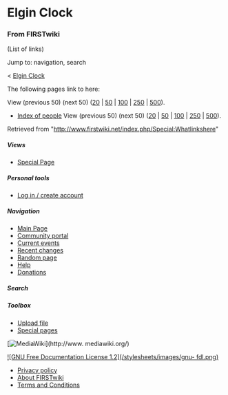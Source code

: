 # Elgin Clock

### From FIRSTwiki

(List of links)

Jump to: navigation, search

&lt; [Elgin Clock](/index.php?title=Elgin_Clock&redirect=no "Elgin Clock" )  

The following pages link to here:

View (previous 50) (next 50)
([20](/index.php?title=Special:Whatlinkshere/Elgin_Clock&limit=20&from=0
"Special:Whatlinkshere/Elgin Clock" ) |
[50](/index.php?title=Special:Whatlinkshere/Elgin_Clock&limit=50&from=0
"Special:Whatlinkshere/Elgin Clock" ) |
[100](/index.php?title=Special:Whatlinkshere/Elgin_Clock&limit=100&from=0
"Special:Whatlinkshere/Elgin Clock" ) |
[250](/index.php?title=Special:Whatlinkshere/Elgin_Clock&limit=250&from=0
"Special:Whatlinkshere/Elgin Clock" ) |
[500](/index.php?title=Special:Whatlinkshere/Elgin_Clock&limit=500&from=0
"Special:Whatlinkshere/Elgin Clock" )).

  * [Index of people](/index.php/Index_of_people "Index of people" )
View (previous 50) (next 50)
([20](/index.php?title=Special:Whatlinkshere/Elgin_Clock&limit=20&from=0
"Special:Whatlinkshere/Elgin Clock" ) |
[50](/index.php?title=Special:Whatlinkshere/Elgin_Clock&limit=50&from=0
"Special:Whatlinkshere/Elgin Clock" ) |
[100](/index.php?title=Special:Whatlinkshere/Elgin_Clock&limit=100&from=0
"Special:Whatlinkshere/Elgin Clock" ) |
[250](/index.php?title=Special:Whatlinkshere/Elgin_Clock&limit=250&from=0
"Special:Whatlinkshere/Elgin Clock" ) |
[500](/index.php?title=Special:Whatlinkshere/Elgin_Clock&limit=500&from=0
"Special:Whatlinkshere/Elgin Clock" )).

Retrieved from "<http://www.firstwiki.net/index.php/Special:Whatlinkshere>"

##### Views

  * [Special Page](/index.php/Special:Whatlinkshere/Elgin_Clock)

##### Personal tools

  * [Log in / create account](/index.php?title=Special:Userlogin&returnto=Special:Whatlinkshere)

[](/index.php/Main_Page "Main Page" )

##### Navigation

  * [Main Page](/index.php/Main_Page)
  * [Community portal](/index.php/FIRSTwiki:Community_portal)
  * [Current events](/index.php/Current_events)
  * [Recent changes](/index.php/Special:Recentchanges)
  * [Random page](/index.php/Special:Random)
  * [Help](/index.php/FIRSTwiki:Help)
  * [Donations](/index.php/FIRSTwiki:Site_support)

##### Search



##### Toolbox

  * [Upload file](/index.php/Special:Upload)
  * [Special pages](/index.php/Special:Specialpages)

[![MediaWiki](/skins/common/images/poweredby_mediawiki_88x31.png)](http://www.
mediawiki.org/)

[![GNU Free Documentation License 1.2](/stylesheets/images/gnu-
fdl.png)](http://www.gnu.org/copyleft/fdl.html)

  * [Privacy policy](/index.php/FIRSTwiki:Privacy_policy "FIRSTwiki:Privacy policy" )
  * [About FIRSTwiki](/index.php/FIRSTwiki:About "FIRSTwiki:About" )
  * [Terms and Conditions](/index.php/FIRSTwiki:Terms_and_conditions "FIRSTwiki:Terms and conditions" )

